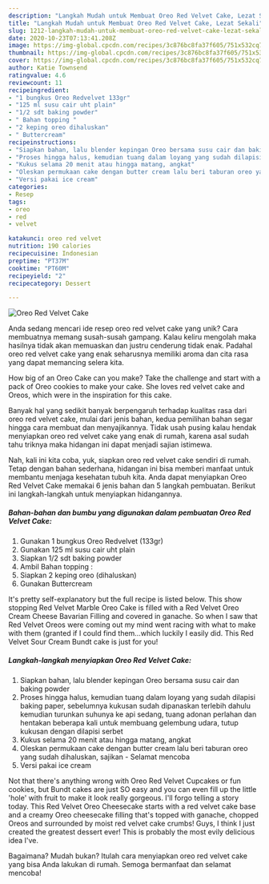 ```yaml
---
description: "Langkah Mudah untuk Membuat Oreo Red Velvet Cake, Lezat Sekali"
title: "Langkah Mudah untuk Membuat Oreo Red Velvet Cake, Lezat Sekali"
slug: 1212-langkah-mudah-untuk-membuat-oreo-red-velvet-cake-lezat-sekali
date: 2020-10-23T07:13:41.208Z
image: https://img-global.cpcdn.com/recipes/3c876bc8fa37f605/751x532cq70/oreo-red-velvet-cake-foto-resep-utama.jpg
thumbnail: https://img-global.cpcdn.com/recipes/3c876bc8fa37f605/751x532cq70/oreo-red-velvet-cake-foto-resep-utama.jpg
cover: https://img-global.cpcdn.com/recipes/3c876bc8fa37f605/751x532cq70/oreo-red-velvet-cake-foto-resep-utama.jpg
author: Katie Townsend
ratingvalue: 4.6
reviewcount: 11
recipeingredient:
- "1 bungkus Oreo Redvelvet 133gr"
- "125 ml susu cair uht plain"
- "1/2 sdt baking powder"
- " Bahan topping "
- "2 keping oreo dihaluskan"
- " Buttercream"
recipeinstructions:
- "Siapkan bahan, lalu blender kepingan Oreo bersama susu cair dan baking powder"
- "Proses hingga halus, kemudian tuang dalam loyang yang sudah dilapisi baking paper, sebelumnya kukusan sudah dipanaskan terlebih dahulu kemudian turunkan suhunya ke api sedang, tuang adonan perlahan dan hentakan beberapa kali untuk membuang gelembung udara, tutup kukusan dengan dilapisi serbet"
- "Kukus selama 20 menit atau hingga matang, angkat"
- "Oleskan permukaan cake dengan butter cream lalu beri taburan oreo yang sudah dihaluskan, sajikan Selamat mencoba"
- "Versi pakai ice cream"
categories:
- Resep
tags:
- oreo
- red
- velvet

katakunci: oreo red velvet 
nutrition: 190 calories
recipecuisine: Indonesian
preptime: "PT37M"
cooktime: "PT60M"
recipeyield: "2"
recipecategory: Dessert

---
```



![Oreo Red Velvet Cake](https://img-global.cpcdn.com/recipes/3c876bc8fa37f605/751x532cq70/oreo-red-velvet-cake-foto-resep-utama.jpg)

Anda sedang mencari ide resep oreo red velvet cake yang unik? Cara membuatnya memang susah-susah gampang. Kalau keliru mengolah maka hasilnya tidak akan memuaskan dan justru cenderung tidak enak. Padahal oreo red velvet cake yang enak seharusnya memiliki aroma dan cita rasa yang dapat memancing selera kita.

How big of an Oreo Cake can you make? Take the challenge and start with a pack of Oreo cookies to make your cake. She loves red velvet cake and Oreos, which were in the inspiration for this cake.

Banyak hal yang sedikit banyak berpengaruh terhadap kualitas rasa dari oreo red velvet cake, mulai dari jenis bahan, kedua pemilihan bahan segar hingga cara membuat dan menyajikannya. Tidak usah pusing kalau hendak menyiapkan oreo red velvet cake yang enak di rumah, karena asal sudah tahu triknya maka hidangan ini dapat menjadi sajian istimewa.


Nah, kali ini kita coba, yuk, siapkan oreo red velvet cake sendiri di rumah. Tetap dengan bahan sederhana, hidangan ini bisa memberi manfaat untuk membantu menjaga kesehatan tubuh kita. Anda dapat menyiapkan Oreo Red Velvet Cake memakai 6 jenis bahan dan 5 langkah pembuatan. Berikut ini langkah-langkah untuk menyiapkan hidangannya.

<!--inarticleads1-->

##### Bahan-bahan dan bumbu yang digunakan dalam pembuatan Oreo Red Velvet Cake:

1. Gunakan 1 bungkus Oreo Redvelvet (133gr)
1. Gunakan 125 ml susu cair uht plain
1. Siapkan 1/2 sdt baking powder
1. Ambil  Bahan topping :
1. Siapkan 2 keping oreo (dihaluskan)
1. Gunakan  Buttercream


It&#39;s pretty self-explanatory but the full recipe is listed below. This show stopping Red Velvet Marble Oreo Cake is filled with a Red Velvet Oreo Cream Cheese Bavarian Filling and covered in ganache. So when I saw that Red Velvet Oreos were coming out my mind went racing with what to make with them (granted if I could find them…which luckily I easily did. This Red Velvet Sour Cream Bundt cake is just for you! 

<!--inarticleads2-->

##### Langkah-langkah menyiapkan Oreo Red Velvet Cake:

1. Siapkan bahan, lalu blender kepingan Oreo bersama susu cair dan baking powder
1. Proses hingga halus, kemudian tuang dalam loyang yang sudah dilapisi baking paper, sebelumnya kukusan sudah dipanaskan terlebih dahulu kemudian turunkan suhunya ke api sedang, tuang adonan perlahan dan hentakan beberapa kali untuk membuang gelembung udara, tutup kukusan dengan dilapisi serbet
1. Kukus selama 20 menit atau hingga matang, angkat
1. Oleskan permukaan cake dengan butter cream lalu beri taburan oreo yang sudah dihaluskan, sajikan - Selamat mencoba
1. Versi pakai ice cream


Not that there&#39;s anything wrong with Oreo Red Velvet Cupcakes or fun cookies, but Bundt cakes are just SO easy and you can even fill up the little &#39;hole&#39; with fruit to make it look really gorgeous. I&#39;ll forgo telling a story today. This Red Velvet Oreo Cheesecake starts with a red velvet cake base and a creamy Oreo cheesecake filling that&#39;s topped with ganache, chopped Oreos and surrounded by moist red velvet cake crumbs! Guys, I think I just created the greatest dessert ever! This is probably the most evily delicious idea I&#39;ve. 

Bagaimana? Mudah bukan? Itulah cara menyiapkan oreo red velvet cake yang bisa Anda lakukan di rumah. Semoga bermanfaat dan selamat mencoba!
